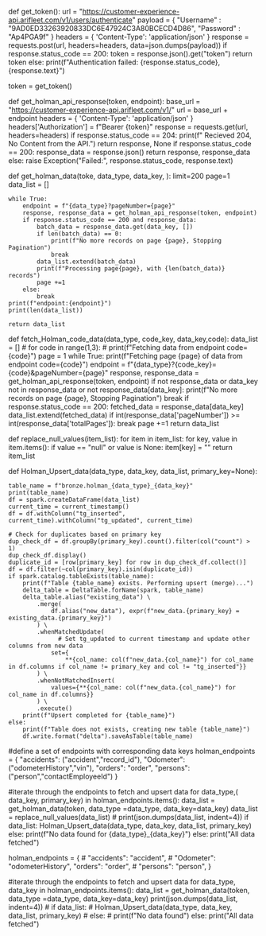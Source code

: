def get_token():
    url = "https://customer-experience-api.arifleet.com/v1/users/authenticate"
    payload = {
        "Username" : "9AD0ED33263920833DC6E47924C3A80BCECD4D86",
        "Password" : "Ap4PGA9f"
    }
    headers = {
        'Content-Type': 'application/json'
    }
    response = requests.post(url, headers=headers, data=json.dumps(payload))
    if response.status_code == 200:
        token = response.json().get("token")
        return token
    else:
        print(f"Authentication failed: {response.status_code}, {response.text}")

token = get_token()


def get_holman_api_response(token, endpoint):
    base_url = "https://customer-experience-api.arifleet.com/v1/"
    url = base_url + endpoint
    headers = {
        'Content-Type': 'application/json'
    }
    headers['Authorization'] = f"Bearer {token}"
    response = requests.get(url, headers=headers)
    if response.status_code == 204:
        print(f" Recieved 204, No Content from the API.")
        return response, None
    if response.status_code == 200:
        response_data = response.json()
        return response, response_data
    else:
        raise Exception("Failed:", response.status_code, response.text)



def get_holman_data(toke, data_type, data_key, ):
    limit=200
    page=1
    data_list = []

    while True:
        endpoint = f"{data_type}?pageNumber={page}"
        response, response_data = get_holman_api_response(token, endpoint)
        if response.status_code == 200 and response_data:
            batch_data = response_data.get(data_key, [])
            if len(batch_data) == 0:
                print(f"No more records on page {page}, Stopping Pagination")
                break
            data_list.extend(batch_data)
            print(f"Processing page{page}, with {len(batch_data)} records")
            page +=1
        else:
            break
    print(f"endpoint:{endpoint}")
    print(len(data_list))
    
    return data_list


def fetch_Holman_code_data(data_type, code_key, data_key,code):
    data_list = []
    # for code in range(1,3):
    # print(f"Fetching data from endpoint code={code}")
    page = 1
    while True:
        print(f"Fetching page {page} of data from endpoint code={code}")
        endpoint = f"{data_type}?{code_key}={code}&pageNumber={page}"
        response, response_data = get_holman_api_response(token, endpoint)
        if not response_data or data_key not in response_data or not response_data[data_key]:
            print(f"No more records on page {page}, Stopping Pagination")
            break
        if response.status_code == 200:
            fetched_data = response_data[data_key]
            data_list.extend(fetched_data)
        if int(response_data['pageNumber']) >= int(response_data['totalPages']):
            break
        page +=1
    return data_list




def replace_null_values(item_list):
    for item in item_list:
        for key, value in item.items():
            if value == "null" or value is None:
                item[key] = ""
    return item_list

def Holman_Upsert_data(data_type, data_key, data_list, primary_key=None):
    
    table_name = f"bronze.holman_{data_type}_{data_key}"
    print(table_name)
    df = spark.createDataFrame(data_list)
    current_time = current_timestamp()
    df = df.withColumn("tg_inserted", current_time).withColumn("tg_updated", current_time)
    
    # Check for duplicates based on primary key
    dup_check_df = df.groupBy(primary_key).count().filter(col("count") > 1)
    dup_check_df.display()
    duplicate_id = [row[primary_key] for row in dup_check_df.collect()]
    df = df.filter(~col(primary_key).isin(duplicate_id))
    if spark.catalog.tableExists(table_name):
        print(f"Table {table_name} exists. Performing upsert (merge)...")
        delta_table = DeltaTable.forName(spark, table_name)
        delta_table.alias("existing_data") \
            .merge(
                df.alias("new_data"), expr(f"new_data.{primary_key} = existing_data.{primary_key}")
            ) \
            .whenMatchedUpdate(
                  # Set tg_updated to current timestamp and update other columns from new data
                set={
                    **{col_name: col(f"new_data.{col_name}") for col_name in df.columns if col_name != primary_key and col != "tg_inserted"}}
            ) \
            .whenNotMatchedInsert(
                values={**{col_name: col(f"new_data.{col_name}") for col_name in df.columns}}
            ) \
            .execute()
        print(f"Upsert completed for {table_name}")
    else:
        print(f"Table does not exists, creating new table {table_name}")
        df.write.format("delta").saveAsTable(table_name)


#define a set of endpoints with corresponding data keys
holman_endpoints = {
    "accidents": ("accident","record_id"),
    "Odometer": ("odometerHistory","vin"),
    "orders": "order",
    "persons": ("person","contactEmployeeId")
}

#iterate through the endpoints to fetch and upsert data
for data_type,( data_key, primary_key) in holman_endpoints.items():
    data_list = get_holman_data(token, data_type =data_type, data_key=data_key)
    data_list = replace_null_values(data_list)
    # print(json.dumps(data_list, indent=4))
    if data_list:
        Holman_Upsert_data(data_type, data_key, data_list, primary_key)
    else:
        print(f"No data found for {data_type}_{data_key}")
else:
    print("All data fetched")



holman_endpoints = {
    # "accidents": "accident",
    # "Odometer": "odometerHistory",
    "orders": "order",
    # "persons": "person",
}

#iterate through the endpoints to fetch and upsert data
for data_type, data_key in holman_endpoints.items():
    data_list = get_holman_data(token, data_type =data_type, data_key=data_key)
    print(json.dumps(data_list, indent=4))
    # if data_list:
    #     Holman_Upsert_data(data_type, data_key, data_list, primary_key)
    # else:
    #     print(f"No data found")
else:
    print("All data fetched")


